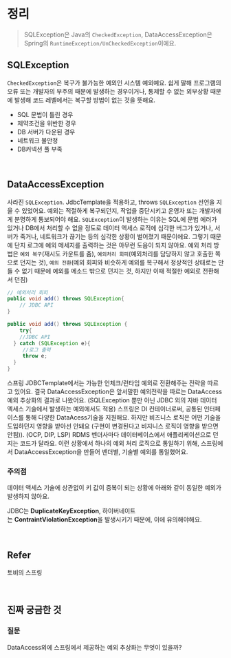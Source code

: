 # 정리

> SQLException은 Java의 `CheckedException`, DataAccessException은 Spring의 `RuntimeException/UnCheckedException`이에요.

## SQLException

`CheckedException`은 복구가 불가능한 예외인 시스템 예외예요. 쉽게 말해 프로그램의 오류 또는 개발자의 부주의 때문에 발생하는 경우이거나, 통제할 수 없는 외부상황 때문에 발생해 코드 레벨에서는 복구할 방법이 없는 것을 뜻해요.

- SQL 문법이 틀린 경우
- 제약조건을 위반한 경우
- DB 서버가 다운된 경우
- 네트워크 불안정
- DB커넥션 풀 부족

<br>

## DataAccessException

사라진 `SQLException`. 
JdbcTemplate을 적용하고, throws `SQLException` 선언을 지울 수 있었어요. 
예외는 적절하게 복구되던지, 작업을 중단시키고 운영자 또는 개발자에게 분명하게 통보되어야 해요.
`SQLException`이 발생하는 이유는 SQL에 문법 에러가 있거나 DB에서 처리할 수 없을 정도로 데이터 엑세스 로직에 심각한 버그가 있거나, 서버가 죽거나, 네트워크가 끊기는 등의 심각한 상황이 벌어졌기 때문이에요. 
그렇기 때문에 단지 로그에 예외 메세지를 출력하는 것은 아무런 도음이 되지 않아요. 
예외 처리 방법은 `예외 복구`(재시도 카운트를 줌), `예외처리 회피`(예외처리를 담당하지 않고 호출한 쪽으로 던지는 것), `예외 전환`(예외 회피와 비슷하게 예외를 복구해서 정상적인 상태로는 만들 수 없기 때문에 예외를 메소드 밖으로 던지는 것, 하지만 이때 적절한 예외로 전환해서 던짐)

```java
// 예외처리 회피
public void add() throws SQLException{
	// JDBC API
}

public void add() throws SQLException {
	try{
    //JDBC API
  } catch (SQLException e){
     //로그 출력
     throw e;
  }
}
```

스프링 JDBCTemplate에서는 가능한 언체크/런타임 예외로 전환해주는 전략을 따르고 있어요. 
결국 DataAccessException은 앞서말한 예외전략을 따르는 DataAccess 예외 추상화의 결과로 나왔어요. 
(SQLException 뿐만 아닌 JDBC 외의 자바 데이터 엑세스 기술에서 발생하는 예외에서도 적용)
스프링은 DI 컨테이너로써, 공통된 인터페이스를 통해 다양한 DataAcess기술을 지원해요. 하지만 비즈니스 로직은 어떤 기술을 도입하던지 영향을 받아선 안돼요 (구현이 변경된다고 비지니스 로직이 영향을 받으면 안됨)). (OCP, DIP, LSP) 
RDMS 벤더사마다 데이터베이스에서 애플리케이션으로 던지는 코드가 달라요. 이런 상황에서 하나의 예외 처리 로직으로 통일하기 위해, 스프링에서 DataAccessException을 만들어 벤더별, 기술별 예외를 통일했어요. 

### 주의점

데이터 액세스 기술에 상관없이 키 값이 중복이 되는 상황에 아래와 같이 동일한 예외가 발생하지 않아요.

JDBC는 **DuplicateKeyException**, 하이버네이트는 **ContraintViolationException**을 발생시키기 때문에, 이에 유의해야해요. 

<br>

## Refer

토비의 스프링 

<br> 

## 진짜 궁금한 것

### 질문

DataAccess외에 스프링에서 제공하는 예외 추상화는 무엇이 있을까?